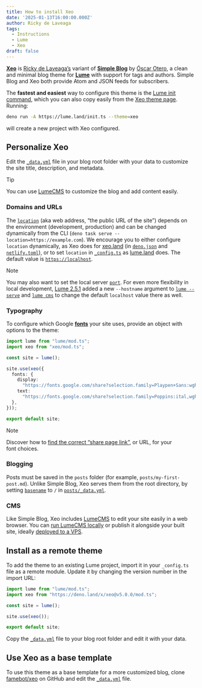 ```yaml
---
title: How to install Xeo
date: '2025-01-13T16:00:00.000Z'
author: Ricky de Laveaga
tags:
  - Instructions
  - Lume
  - Xeo
draft: false
---
```


[**Xeo**](https://github.com/famebot/xeo) is
[Ricky de Laveaga’s](https://rdela.com/) variant of
[**Simple Blog**](https://lume.land/theme/simple-blog/) by
[Óscar Otero](https://oscarotero.com/), a clean and minimal blog theme for
[**Lume**](https://lume.land/) with support for tags and authors. Simple Blog
and Xeo both provide Atom and JSON feeds for&nbsp;subscribers.

<!--more-->

The **fastest and easiest** way to configure this theme is the
[Lume init command](https://deno.land/x/lume_init), which you can also copy
easily from the [Xeo theme page](https://lume.land/theme/xeo/). Running:

```bash
deno run -A https://lume.land/init.ts --theme=xeo
```

will create a new project with Xeo configured.

## Personalize Xeo

Edit the [`_data.yml`](https://github.com/famebot/xeo/blob/trunk/_data.yml) file
in your blog root folder with your data to customize the site title,
description, and&nbsp;metadata.

> [!tip]
>
> You can use [LumeCMS](#cms) to customize the blog and add content&nbsp;easily.

### Domains and URLs

The [`location`](https://lume.land/docs/configuration/config-file/#location)
(aka web address, “the public URL of the site”) depends on the environment
(development, production) and can be changed dynamically from the CLI
(`deno task serve --location=https://example.com`). We encourage you to either
configure `location` dynamically, as Xeo does for [xeo.land](https://xeo.land)
(in [`deno.json`](https://github.com/famebot/xeo/blob/trunk/deno.json#L9) and
[`netlify.toml`](https://github.com/famebot/xeo/blob/trunk/netlify.toml#L5)), or
to set `location` in
[`_config.ts`](https://github.com/lumeland/lume.land/blob/2f6da036fb0be93d9689ca29bb87c57c08b7f560/_config.ts#L34)
as [lume.land](https://lume.land/) does. The default value is
[`https://localhost`](https://github.com/lumeland/lume.land/blob/main/docs/advanced/cheatsheet.md?plain=1#L27).

> [!note]
>
> You may also want to set the local server
> [`port`](https://lume.land/docs/configuration/config-file/#port). For even
> more flexibility in local development,
> [Lume 2.5.1](https://github.com/lumeland/lume/blob/v2.5.1/CHANGELOG.md#251---2025-01-28)
> added a new `--hostname` argument to
> [`lume --serve`](https://lume.land/docs/overview/command-line/#start-a-local-server)
> and [`lume cms`](https://lume.land/cms/#run-in-localhost) to change the
> default `localhost` value there as&nbsp;well.

### Typography

To configure which Google [**fonts**](/differences/#typography) your site uses,
provide an object with options to the&nbsp;theme:

```ts
import lume from "lume/mod.ts";
import xeo from "xeo/mod.ts";

const site = lume();

site.use(xeo({
  fonts: {
    display:
      "https://fonts.google.com/share?selection.family=Playpen+Sans:wght@100..800",
    text:
      "https://fonts.google.com/share?selection.family=Poppins:ital,wght@0,100;0,200;0,300;0,400;0,500;0,600;0,700;0,800;0,900;1,100;1,200;1,300;1,400;1,500;1,600;1,700;1,800;1,900",
  },
}));

export default site;
```

> [!note]
>
> Discover how to
> [find the correct “share page link”](/differences/#typography), or URL, for
> your font&nbsp;choices.

### Blogging

Posts must be saved in the `posts` folder (for example,
`posts/my-first-post.md`). Unlike Simple Blog, Xeo serves them from the root
directory, by setting
[`basename`](https://lume.land/docs/creating-pages/urls/#basename) to `/` in
[`posts/_data.yml`](https://github.com/famebot/xeo/blob/trunk/posts/_data.yml#L3).

### CMS

Like Simple Blog, Xeo includes [LumeCMS](https://lume.land/cms) to edit your
site easily in a web browser. You can
[run LumeCMS locally](https://lume.land/cms/#run-in-localhost) or publish it
alongside your built site, ideally
[deployed to a VPS](https://lume.land/cms/deployment/vps/).

## Install as a remote theme

To add the theme to an existing Lume project, import it in your `_config.ts`
file as a remote module. Update it by changing the version number in the import
URL:

```ts
import lume from "lume/mod.ts";
import xeo from "https://deno.land/x/xeo@v5.0.0/mod.ts";

const site = lume();

site.use(xeo());

export default site;
```

Copy the [`_data.yml`](https://github.com/famebot/xeo/blob/trunk/_data.yml) file
to your blog root folder and edit it with your data.

## Use Xeo as a base template

To use this theme as a base template for a more customized blog, clone
[famebot/xeo](https://github.com/famebot/xeo) on GitHub and edit the
[`_data.yml`](https://github.com/famebot/xeo/blob/trunk/_data.yml) file.
